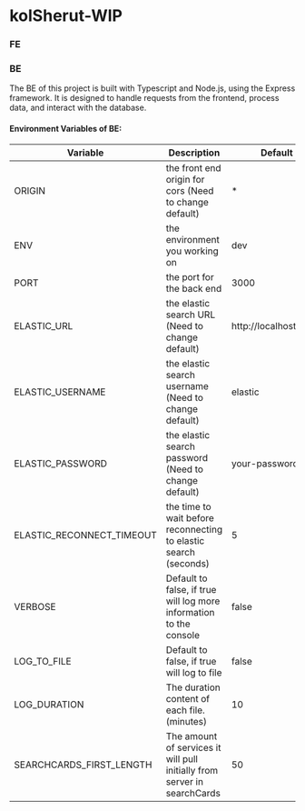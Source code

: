 # kolSherut-WIP

### FE

### BE

The BE of this project is built with Typescript and Node.js, using the Express framework. It is designed to handle
requests from the frontend, process data, and interact with the database.

#### Environment Variables of BE:

| Variable                  | Description                                                              | Default               |
|---------------------------|--------------------------------------------------------------------------|-----------------------|
| ORIGIN                    | the front end origin for cors (Need to change default)                   | *                     |
| ENV                       | the environment you working on                                           | dev                   |
| PORT                      | the port for the back end                                                | 3000                  |
| ELASTIC_URL               | the elastic search URL (Need to change default)                          | http://localhost:9200 |
| ELASTIC_USERNAME          | the elastic search username (Need to change default)                     | elastic               |
| ELASTIC_PASSWORD          | the elastic search password (Need to change default)                     | your-password         |
| ELASTIC_RECONNECT_TIMEOUT | the time to wait before reconnecting to elastic search (seconds)         | 5                     |
| VERBOSE                   | Default to false, if true will log more information to the console       | false                 |
| LOG_TO_FILE               | Default to false, if true will log to file                               | false                 |
| LOG_DURATION              | The duration content of each file. (minutes)                             | 10                    |
| SEARCHCARDS_FIRST_LENGTH  | The amount of services it will pull initially from server in searchCards | 50                    |
